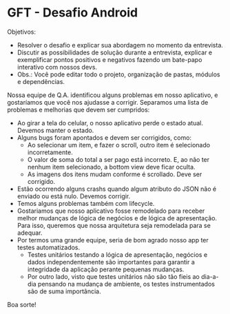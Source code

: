 # GFT - Desafio Android

Objetivos:
- Resolver o desafio e explicar sua abordagem no momento da entrevista.
- Discutir as possibilidades de solução durante a entrevista, explicar e exemplificar pontos positivos e negativos fazendo um bate-papo interativo com nossos devs.
- Obs.: Você pode editar todo o projeto, organização de pastas, módulos e dependências.

Nossa equipe de Q.A. identificou alguns problemas em nosso aplicativo, e gostaríamos que você nos ajudasse a corrigir. Separamos uma lista de problemas e melhorias que devem ser cumpridos:

- Ao girar a tela do celular, o nosso aplicativo perde o estado atual. Devemos manter o estado.
- Alguns bugs foram apontados e devem ser corrigidos, como:
  - Ao selecionar um item, e fazer o scroll, outro item é selecionado incorretamente.
  - O valor de soma do total a ser pago está incorreto. E, ao não ter nenhum item selecionado, a bottom view deve ficar oculta.
  - As imagens dos itens mudam conforme é scrollado. Deve ser corrigido.
- Estão ocorrendo alguns crashs quando algum atributo do JSON não é enviado ou está nulo. Devemos corrigir.
- Temos alguns problemas também com lifecycle.
- Gostariamos que nosso aplicativo fosse remodelado para receber melhor mudanças de lógica de negócios e de lógica de apresentação. Para isso, queremos que nossa arquitetura seja remodelada para se adequar.
- Por termos uma grande equipe, seria de bom agrado nosso app ter testes automatizados.
  - Testes unitários testando a lógica de apresentação, negócios e dados independentemente são importantes para garantir a integridade da aplicação perante pequenas mudanças.
  - Por outro lado, visto que testes unitários não são tão fieis ao dia-a-dia pensando na mudança de ambiente, os testes instrumentados são de suma importância.

Boa sorte!
